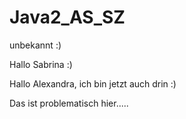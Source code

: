 # Java2_AS_SZ
unbekannt :)

Hallo Sabrina :)

Hallo Alexandra, ich bin jetzt auch drin :)

Das ist problematisch hier.....

